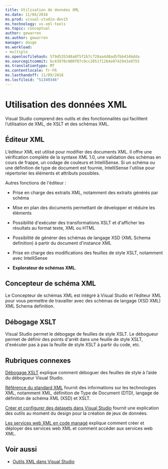 ```yaml
---
title: Utilisation de données XML
ms.date: 11/04/2016
ms.prod: visual-studio-dev15
ms.technology: vs-xml-tools
ms.topic: conceptual
author: gewarren
ms.author: gewarren
manager: douge
ms.workload:
- multiple
ms.openlocfilehash: 579d535348a8f5f2b7c728aa4d8ad5fbb434bdda
ms.sourcegitcommit: bc43970c000f07c9cc2051f1264a9742943a9755
ms.translationtype: MT
ms.contentlocale: fr-FR
ms.lasthandoff: 11/09/2018
ms.locfileid: "51349346"
---
```

# <a name="working-with-xml-data"></a>Utilisation des données XML

Visual Studio comprend des outils et des fonctionnalités qui facilitent l’utilisation de XML, de XSLT et des schémas XML.

## <a name="xml-editor"></a>Éditeur XML

L’éditeur XML est utilisé pour modifier des documents XML. Il offre une vérification complète de la syntaxe XML 1.0, une validation des schémas en cours de frappe, un codage de couleurs et IntelliSense. Si un schéma ou une définition de type de document est fournie, IntelliSense l'utilise pour répertorier les éléments et attributs possibles.

Autres fonctions de l'éditeur :

- Prise en charge des extraits XML, notamment des extraits générés par schéma

- Mise en plan des documents permettant de développer et réduire les éléments

- Possibilité d'exécuter des transformations XSLT et d'afficher les résultats au format texte, XML ou HTML

- Possibilité de générer des schémas de langage XSD (XML Schema definition) à partir du document d'instance XML

- Prise en charge des modifications des feuilles de style XSLT, notamment avec IntelliSense

- **Explorateur de schémas XML**.

## <a name="xml-schema-designer"></a>Concepteur de schéma XML

Le Concepteur de schémas XML est intégré à Visual Studio et l’éditeur XML pour vous permettre de travailler avec des schémas de langage (XSD XML) XML Schema definition.

## <a name="xslt-debugging"></a>Débogage XSLT

Visual Studio permet le débogage de feuilles de style XSLT. Le débogueur permet de définir des points d'arrêt dans une feuille de style XSLT, d'exécuter pas à pas la feuille de style XSLT à partir du code, etc.

## <a name="related-sections"></a>Rubriques connexes

[Débogage XSLT](../xml-tools/debugging-xslt.md) explique comment déboguer des feuilles de style à l’aide du débogueur Visual Studio.

[Référence du standard XML](https://msdn.microsoft.com/79c78508-c9d0-423a-a00f-672e855de401) fournit des informations sur les technologies XML, notamment XML, définition de Type de Document (DTD), langage de définition de schéma XML (XSD) et XSLT.

[Créer et configurer des datasets dans Visual Studio](../data-tools/create-and-configure-datasets-in-visual-studio.md) fournit une explication des outils au moment du design pour la création de jeux de données.

[Les services web XML en code managé](/previous-versions/visualstudio/visual-studio-2008/xy59yt45\(v\=vs.90\)) explique comment créer et déployer des services web XML et comment accéder aux services web XML.

## <a name="see-also"></a>Voir aussi

- [Outils XML dans Visual Studio](../xml-tools/xml-tools-in-visual-studio.md)